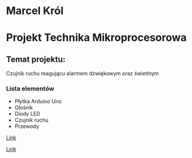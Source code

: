 # Marcel Król
# Projekt Technika Mikroprocesorowa

## Temat projektu:
Czujnik ruchu reagującu alarmem dźwiękowym oraz świetlnym
### Lista elementów
- Płytka Arduino Uno
- Głośnik
- Diody LED
- Czujnik ruchu 
- Przewody

[Link](https://botland.com.pl/czujniki-ruchu/1655-czujnik-ruchu-pir-hc-sr501-zielony-5903351241359.html)

[Link](https://allegro.pl/oferta/zestaw-l-arduino-uno-starter-kit-prezent-9924753145)
